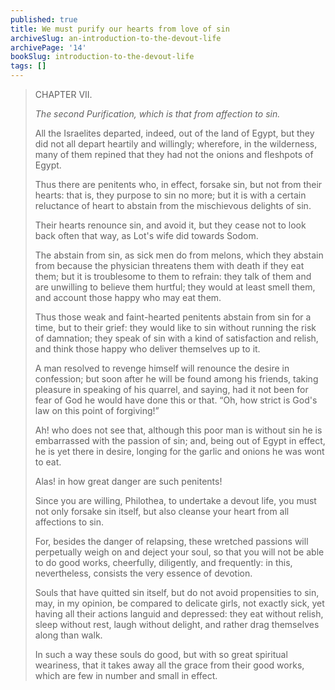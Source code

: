 ```yaml
---
published: true
title: We must purify our hearts from love of sin
archiveSlug: an-introduction-to-the-devout-life
archivePage: '14'
bookSlug: introduction-to-the-devout-life
tags: []
---
```


> CHAPTER VII.
>
> *The second Purification, which is that from affection to sin.*
>
> All the Israelites departed, indeed, out of the land of Egypt, but they did not all depart heartily and willingly; wherefore, in the wilderness, many of them repined that they had not the onions and fleshpots of Egypt.
>
> Thus there are penitents who, in effect, forsake sin, but not from their hearts: that is, they purpose to sin no more; but it is with a certain reluctance of heart to abstain from the mischievous delights of sin.
>
> Their hearts renounce sin, and avoid it, but they cease not to look back often that way, as Lot's wife did towards Sodom.
>
> The abstain from sin, as sick men do from melons, which they abstain from because the physician threatens them with death if they eat them; but it is troublesome to them to refrain: they talk of them and are unwilling to believe them hurtful; they would at least smell them, and account those happy who may eat them.
>
> Thus those weak and faint-hearted penitents abstain from sin for a time, but to their grief: they would like to sin without running the risk of damnation; they speak of sin with a kind of satisfaction and relish, and think those happy who deliver themselves up to it.
>
> A man resolved to revenge himself will renounce the desire in confession; but soon after he will be found among his friends, taking pleasure in speaking of his quarrel, and saying, had it not been for fear of God he would have done this or that. “Oh, how strict is God's law on this point of forgiving!”
>
> Ah! who does not see that, although this poor man is without sin he is embarrassed with the passion of sin; and, being out of Egypt in effect, he is yet there in desire, longing for the garlic and onions he was wont to eat.
>
> Alas! in how great danger are such penitents!
>
> Since you are willing, Philothea, to undertake a devout life, you must not only forsake sin itself, but also cleanse your heart from all affections to sin.
>
> For, besides the danger of relapsing, these wretched passions will perpetually weigh on and deject your soul, so that you will not be able to do good works, cheerfully, diligently, and frequently: in this, nevertheless, consists the very essence of devotion.
>
> Souls that have quitted sin itself, but do not avoid propensities to sin, may, in my opinion, be compared to delicate girls, not exactly sick, yet having all their actions languid and depressed: they eat without relish, sleep without rest, laugh without delight, and rather drag themselves along than walk.
>
> In such a way these souls do good, but with so great spiritual weariness, that it takes away all the grace from their good works, which are few in number and small in effect.
